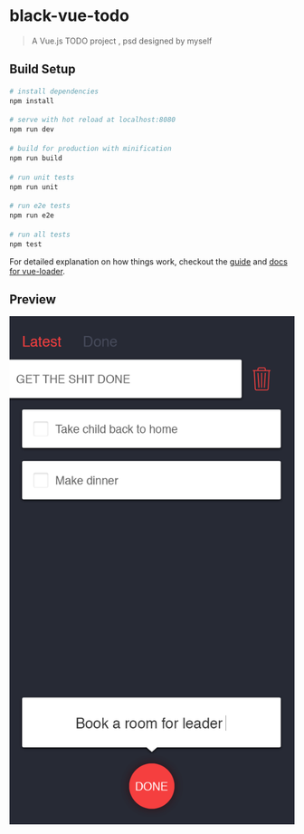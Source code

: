 # black-vue-todo

> A Vue.js TODO project , psd designed by myself

## Build Setup

``` bash
# install dependencies
npm install

# serve with hot reload at localhost:8080
npm run dev

# build for production with minification
npm run build

# run unit tests
npm run unit

# run e2e tests
npm run e2e

# run all tests
npm test
```

For detailed explanation on how things work, checkout the [guide](http://vuejs-templates.github.io/webpack/) and [docs for vue-loader](http://vuejs.github.io/vue-loader).

## Preview
![preview.png](https://raw.githubusercontent.com/ChimingPhang/black-vue-todo/master/preview.png)

